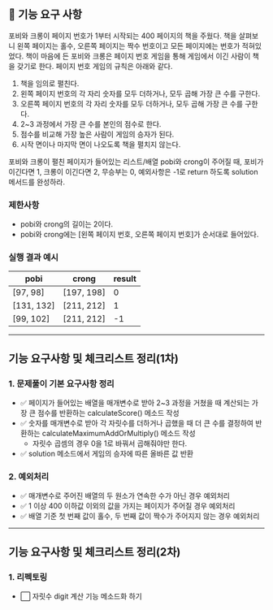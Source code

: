 ## 🚀 기능 요구 사항

포비와 크롱이 페이지 번호가 1부터 시작되는 400 페이지의 책을 주웠다. 책을 살펴보니 왼쪽 페이지는 홀수, 오른쪽 페이지는 짝수 번호이고 모든 페이지에는 번호가 적혀있었다. 책이 마음에 든 포비와 크롱은 페이지 번호 게임을 통해 게임에서 이긴 사람이 책을 갖기로 한다. 페이지 번호 게임의 규칙은 아래와 같다.

1. 책을 임의로 펼친다.
2. 왼쪽 페이지 번호의 각 자리 숫자를 모두 더하거나, 모두 곱해 가장 큰 수를 구한다.
3. 오른쪽 페이지 번호의 각 자리 숫자를 모두 더하거나, 모두 곱해 가장 큰 수를 구한다.
4. 2~3 과정에서 가장 큰 수를 본인의 점수로 한다.
5. 점수를 비교해 가장 높은 사람이 게임의 승자가 된다.
6. 시작 면이나 마지막 면이 나오도록 책을 펼치지 않는다.

포비와 크롱이 펼친 페이지가 들어있는 리스트/배열 pobi와 crong이 주어질 때, 포비가 이긴다면 1, 크롱이 이긴다면 2, 무승부는 0, 예외사항은 -1로 return 하도록 solution 메서드를 완성하라.

### 제한사항

- pobi와 crong의 길이는 2이다.
- pobi와 crong에는 [왼쪽 페이지 번호, 오른쪽 페이지 번호]가 순서대로 들어있다.

### 실행 결과 예시

| pobi | crong | result |
| --- | --- | --- |
| [97, 98] | [197, 198] | 0 |
| [131, 132] | [211, 212] | 1 |
| [99, 102] | [211, 212] | -1 |

---

## 기능 요구사항 및 체크리스트 정리(1차)

### 1. 문제풀이 기본 요구사항 정리
- ✅ 페이지가 들어있는 배열을 매개변수로 받아 2~3 과정을 거쳤을 때 계산되는 가장 큰 점수를 반환하는 calculateScore() 메소드 작성
- ✅ 숫자를 매개변수로 받아 각 자릿수를 더하거나 곱했을 때 더 큰 수를 결정하여 반환하는 calculateMaximumAddOrMultiply() 메소드 작성
  - 자릿수 곱셈의 경우 0을 1로 바꿔서 곱해줘야만 한다.
- ✅ solution 메소드에서 게임의 승자에 따른 올바른 값 반환
### 2. 예외처리
- ✅ 매개변수로 주어진 배열의 두 원소가 연속한 수가 아닌 경우 예외처리
- ✅ 1 이상 400 이하값 이외의 값을 가지는 페이지가 주어질 경우 예외처리
- ✅ 배열 기준 첫 번째 값이 홀수, 두 번째 값이 짝수가 주어지지 않는 경우 예외처리

---

## 기능 요구사항 및 체크리스트 정리(2차)

### 1. 리펙토링
- ⬜ 자릿수 digit 계산 기능 메소드화 하기


















